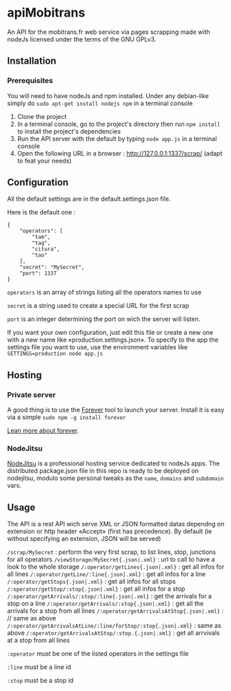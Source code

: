 apiMobitrans
============

An API for the mobitrans.fr web service via pages scrapping made with nodeJs licensed under the terms of the GNU GPLv3.

Installation
------------

### Prerequisites

You will need to have nodeJs and npm installed.
Under any debian-like simply do `sudo apt-get install nodejs npm` in a terminal console

1. Clone the project
2. In a terminal console, go to the project's directory then run `npm install` to install the project's dependencies
3. Run the API server with the default  by typing `node app.js` in a terminal console
4. Open the following URL in a browser : http://127.0.0.1:1337/scrap/ (adapt to feat your needs)

Configuration
-------------

All the default settings are in the default.settings.json file.

Here is the default one : 

	{
		"operators": [
			"tam",
			"tag",
			"citura",
			"tao"
		],
		"secret": "MySecret",
		"port": 1337
	}

`operators` is an array of strings listing all the operators names to use

`secret` is a string used to create a special URL for the first scrap

`port` is an integer determining the port on wich the server will listen.

If you want your own configuration, just edit this file or create a new one with a new name like «production.settings.json».
To specify to the app the settings file you want to use, use the environment variables like `SETTINGS=production node app.js`

Hosting
-------

### Private server

A good thing is to use the [Forever](https://github.com/nodejitsu/forever) tool to launch your server. Install it is easy via a simple `sudo npm -g install forever`

[Lean more about forever](https://github.com/nodejitsu/forever).

### NodeJitsu

[NodeJitsu](https://www.nodejitsu.com/) is a professional hosting service dedicated to nodeJs apps. The distributed package.json file in this repo is ready to be deployed on nodejitsu, modulo some personal tweaks as the `name`, `domains` and `subdomain` vars.


Usage
-----

The API is a rest API wich serve XML or JSON formatted datas dependng on extension or http header «Accept» (first has precedence). By default (ie without specifying an extension, JSON will be served)

`/scrap/MySecret` : perform the very first scrap, to list lines, stop, junctions for all operators
`/viewStorage/MySecret{.json|.xml}` : url to call to have a look to the whole storage
`/:operator/getLines{.json|.xml}` : get all infos for all lines
`/:operator/getLine/:line{.json|.xml}` : get all infos for a line
`/:operator/getStops{.json|.xml}` : get all infos for all stops
`/:operator/getStop/:stop{.json|.xml}` : get all infos for a stop
`/:operator/getArrivals/:stop/:line{.json|.xml}` : get the arrivals for a stop on a line
`/:operator/getArrivals/:stop{.json|.xml}` : get all the arrivals for a stop from all lines
`/:operator/getArrivalsAtStop{.json|.xml}` : // same as above
`/:operator/getArrivalsAtLine/:line/forStop/:stop{.json|.xml}` : same as above
`/:operator/getArrivalsAtStop/:stop.{.json|.xml}` : get all arrvivals at a stop from all lines

`:operator` must be one of the listed operators in the settings file

`:line` must be a line id

`:stop` must be a stop id

